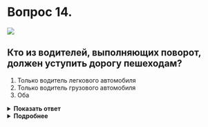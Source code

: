 # Вопрос 14.

![](https://s.drom.ru/i24227/pdd/tickets/2016/1542608511.jpg)

## Кто из водителей, выполняющих поворот, должен уступить дорогу пешеходам?

1. Только водитель легкового автомобиля
2. Только водитель грузового автомобиля
3. Оба

<details>
<summary><b>Показать ответ</b></summary>
Правильный ответ: 3
</details>
<details>
<summary><b>Подробнее</b></summary>
При повороте направо или налево при проезде перекрёстков, как регулируемых, так и нерегулируемых, водитель обязан уступить дорогу пешеходам, переходящим проезжую часть дороги, на которую он поворачивает. Оба водителя уступают дорогу пешеходам.
(Пункт 13.1 ПДД)
</details>